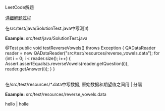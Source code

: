 LeetCode解题

[详细解题过程](http://blog.csdn.net/hanziyuan08)

在src/test/java/SolutionTest.java中写测试

**Example:** src/test/java/SolutionTest.java

@Test
public void testReverseVowels() throws Exception {
    QADataReader reader = new QADataReader("src/test/resources/reverse_vowels.data");
    for (int i = 0; i < reader.size(); i++) {
        Assert.assertEquals(s.reverseVowels(reader.getQuestion(i)), reader.getAnswer(i));
    }
}

</br>
在/src/test/resources/*.data中写数据, 原始数据和期望值之间用 | 分隔

**Example:** src/test/resources/reverse_vowels.data

hello | holle
